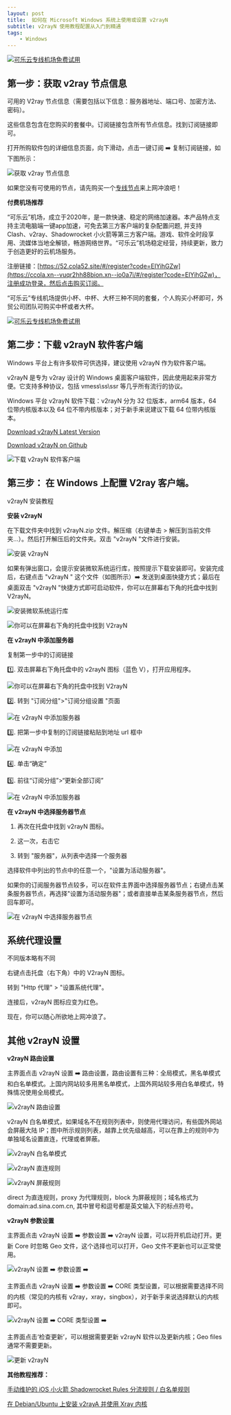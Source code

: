 ```yaml
---
layout: post
title:  如何在 Microsoft Windows 系统上使用或设置 v2rayN
subtitle: v2rayN 使用教程配置从入门到精通
tags:
    - Windows
---
```

[![可乐云专线机场免费试用](https://raw.githubusercontent.com/huijingfei/huijingfei.github.io/master/images/shadowrocket/free%20shadowrocket.webp)](https://ccola.xn--vuqr2hh88bion.xn--io0a7i/#/register?code=EIYihGZw)

## 第一步：获取 v2ray 节点信息

可用的 V2ray 节点信息（需要包括以下信息：服务器地址、端口号、加密方法、密码）。

这些信息包含在您购买的套餐中。订阅链接包含所有节点信息。找到订阅链接即可。

打开所购软件包的详细信息页面，向下滑动，点击一键订阅 ➡️ 复制订阅链接，如下图所示：

![获取 v2ray 节点信息](https://raw.githubusercontent.com/huijingfei/huijingfei.github.io/master/images/v2rayn/v2rayn%20subscriptions.webp)

如果您没有可使用的节点，请先购买一个[专线节点](https://ccola.xn--vuqr2hh88bion.xn--io0a7i/#/register?code=EIYihGZw)来上网冲浪吧！

**付费机场推荐**

“可乐云”机场，成立于2020年，是一款快速、稳定的网络加速器。本产品特点支持主流电脑端一键app加速，可免去第三方客户端的复杂配置问题, 并支持 Clash、v2ray、Shadowrocket 小火箭等第三方客户端。游戏、软件全时段享用、流媒体当地全解锁，畅游网络世界。“可乐云”机场稳定经营，持续更新，致力于创造更好的云机场服务。
 
注册链接：[https://52.cola52.site/#/register?code=EIYihGZw](https://ccola.xn--vuqr2hh88bion.xn--io0a7i/#/register?code=EIYihGZw)，注册成功登录，然后点击购买订阅。

“可乐云”专线机场提供小杯、中杯、大杯三种不同的套餐，个人购买小杯即可，外贸公司团队可购买中杯或者大杯。

[![可乐云专线机场免费试用](https://raw.githubusercontent.com/huijingfei/huijingfei.github.io/master/images/shadowrocket/cola.webp)](https://ccola.xn--vuqr2hh88bion.xn--io0a7i/#/register?code=EIYihGZw)

## 第二步：下载 v2rayN 软件客户端

Windows 平台上有许多软件可供选择，建议使用 v2rayN 作为软件客户端。

v2rayN 是专为 v2ray 设计的 Windows 桌面客户端软件，因此使用起来非常方便。它支持多种协议，包括 vmess\ss\ssr 等几乎所有流行的协议。

Windows 平台 v2rayN 软件下载：v2rayN 分为 32 位版本，arm64 版本，64 位带内核版本以及 64 位不带内核版本；对于新手来说建议下载 64 位带内核版本。

[Download v2rayN Latest Version](https://en.v2rayn.org/download/)

[Download v2rayN on Github](https://github.com/2dust/v2rayN/releases/)

![下载 v2rayN 软件客户端](https://raw.githubusercontent.com/huijingfei/huijingfei.github.io/master/images/v2rayn/v2rayn%20release%20list.webp)

## 第三步： 在 Windows 上配置 V2ray 客户端。

v2rayN 安装教程

**安装 v2rayN**

在下载文件夹中找到 v2rayN.zip 文件。解压缩（右键单击 > 解压到当前文件夹...）。然后打开解压后的文件夹。双击 "v2rayN "文件进行安装。

![安装 v2rayN](https://raw.githubusercontent.com/huijingfei/huijingfei.github.io/master/images/v2rayn/v2rayn%20core.webp)

如果有弹出窗口，会提示安装微软系统运行库，按照提示下载安装即可。安装完成后，右键点击 "v2rayN " 这个文件（如图所示）➡️ 发送到桌面快捷方式；最后在桌面双击 "v2rayN "快捷方式即可启动软件，你可以在屏幕右下角的托盘中找到 V2rayN。

![安装微软系统运行库](https://raw.githubusercontent.com/huijingfei/huijingfei.github.io/master/images/v2rayn/install.net.webp)

![你可以在屏幕右下角的托盘中找到 V2rayN](https://raw.githubusercontent.com/huijingfei/huijingfei.github.io/master/images/v2rayn/v2rayn%20icon.webp)

**在 v2rayN 中添加服务器**

复制第一步中的订阅链接

1️⃣. 双击屏幕右下角托盘中的 v2rayN 图标（蓝色 V），打开应用程序。

![你可以在屏幕右下角的托盘中找到 V2rayN](https://raw.githubusercontent.com/huijingfei/huijingfei.github.io/master/images/v2rayn/v2rayn%20icon.webp)

2️⃣. 转到 "订阅分组">"订阅分组设置 "页面

![在 v2rayN 中添加服务器](https://raw.githubusercontent.com/huijingfei/huijingfei.github.io/master/images/v2rayn/v2rayn%20update%20subscriptions.webp)

3️⃣. 把第一步中复制的订阅链接粘贴到地址 url 框中

![在 v2rayN 中添加](https://raw.githubusercontent.com/huijingfei/huijingfei.github.io/master/images/v2rayn/v2rayn%20import%20subscriptions.webp)

4️⃣. 单击“确定”

5️⃣. 前往“订阅分组”>“更新全部订阅”

![在 v2rayN 中添加服务器](https://raw.githubusercontent.com/huijingfei/huijingfei.github.io/master/images/v2rayn/v2rayn%20update%20subscriptions.webp)

**在 v2rayN 中选择服务器节点**

1. 再次在托盘中找到 v2rayN 图标。

2. 这一次，右击它

3. 转到 "服务器"，从列表中选择一个服务器

选择软件中列出的节点中的任意一个，"设置为活动服务器"。

如果你的订阅服务器节点较多，可以在软件主界面中选择服务器节点；右键点击某条服务器节点，再选择"设置为活动服务器"；或者直接单击某条服务器节点，然后回车即可。

![在 v2rayN 中选择服务器节点](https://raw.githubusercontent.com/huijingfei/huijingfei.github.io/master/images/v2rayn/v2rayN-Choose-Node.webp)

## 系统代理设置

不同版本略有不同

右键点击托盘（右下角）中的 V2rayN 图标。

转到 "Http 代理" > "设置系统代理"。

连接后，v2rayN 图标应变为红色。

现在，你可以随心所欲地上网冲浪了。

## 其他 v2rayN 设置

**v2rayN 路由设置**

主界面点击 v2rayN 设置 ➡️ 路由设置，路由设置有三种：全局模式，黑名单模式和白名单模式。上国内网站较多用黑名单模式，上国外网站较多用白名单模式，特殊情况使用全局模式。

![v2rayN 路由设置](https://raw.githubusercontent.com/huijingfei/huijingfei.github.io/master/images/v2rayn/v2rayn%20rules.webp)

v2rayN 白名单模式，如果域名不在规则列表中，则使用代理访问，有些国外网站会屏蔽大陆 IP；图中所示规则列表，越靠上优先级越高，可以在靠上的规则中为单独域名设置直连，代理或者屏蔽。

![v2rayN 白名单模式](https://raw.githubusercontent.com/huijingfei/huijingfei.github.io/master/images/v2rayn/v2rayn%20whitelist.webp)

![v2rayN 直连规则](https://raw.githubusercontent.com/huijingfei/huijingfei.github.io/master/images/v2rayn/v2rayn%20direct.webp)

![v2rayN 屏蔽规则](https://raw.githubusercontent.com/huijingfei/huijingfei.github.io/master/images/v2rayn/v2rayn%20block.webp)

direct 为直连规则，proxy 为代理规则，block 为屏蔽规则；域名格式为 domain:ad.sina.com.cn, 其中冒号和逗号都是英文输入下的标点符号。

**v2rayN 参数设置**

主界面点击 v2rayN 设置 ➡️ 参数设置 ➡️ v2rayN 设置，可以将开机启动打开。更新 Core 时忽略 Geo 文件，这个选择也可以打开，Geo 文件不更新也可以正常使用。

![v2rayN 设置 ➡️ 参数设置 ➡️](https://raw.githubusercontent.com/huijingfei/huijingfei.github.io/master/images/v2rayn/v2rayn%20settings.webp)

主界面点击 v2rayN 设置 ➡️ 参数设置 ➡️ CORE 类型设置，可以根据需要选择不同的内核（常见的内核有 v2ray，xray，singbox），对于新手来说选择默认的内核即可。

![v2rayN 设置 ➡️ CORE 类型设置 ➡️](https://raw.githubusercontent.com/huijingfei/huijingfei.github.io/master/images/v2rayn/v2rayn%20core%20type.webp)

主界面点击‘检查更新’，可以根据需要更新 v2rayN 软件以及更新内核；Geo files 通常不需要更新。

![更新 v2rayN](https://raw.githubusercontent.com/huijingfei/huijingfei.github.io/master/images/v2rayn/v2rayn%20update.webp)

**其他教程推荐：**

[手动维护的 iOS 小火箭 Shadowrocket Rules 分流规则 / 白名单规则](https://tigress.cc/2024/03/31/shadowrocket-rules/)

[在 Debian/Ubuntu 上安装 v2rayA 并使用 Xray 内核](https://tigress.cc/2023/10/22/V2rayA-Xray/)
